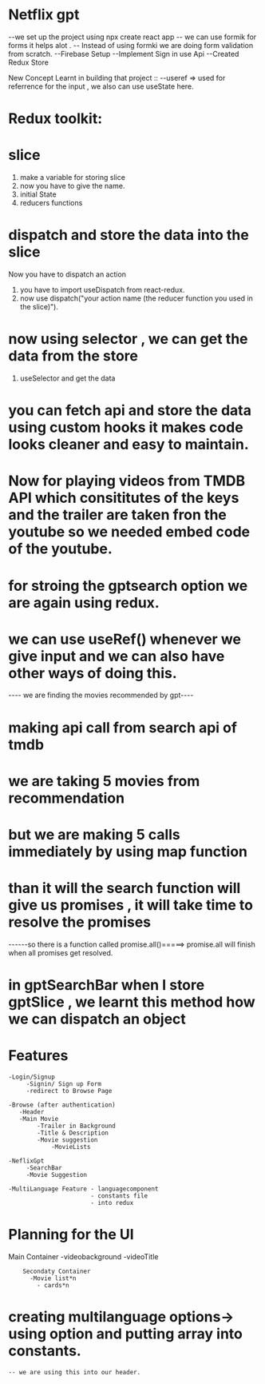 # Netflix gpt 
  --we set up the project using npx create react app
  -- we can use formik for forms it helps alot .
  -- Instead of using formki we are doing  form    validation from scratch.
  --Firebase Setup
  --Implement Sign in use Api
  --Created Redux Store

  New Concept Learnt in building that project ::
    --useref => used for referrence for the input , we also can use useState here.


 # Redux toolkit:
  # slice 
  1) make a variable for storing slice
  2) now you have to give the name.
  3) initial State 
  4) reducers functions
   # dispatch and store the data into the slice
  Now you have to dispatch an action
  1) you have to import useDispatch from react-redux.
  2) now use dispatch("your action name  (the reducer function you used in the slice)").
  # now using selector , we can get the data from the store
   1) useSelector and get the data 

  # you can fetch api and store the data using custom hooks it makes code looks cleaner and easy to maintain.


  # Now for playing videos from TMDB API which consititutes of the keys and the trailer are taken fron the youtube so we needed embed code of the youtube.


  # for stroing the gptsearch option we are again using redux.
 
  # we can use useRef() whenever we give input and we can also have other ways of doing this.
  

---- we are finding  the movies recommended by gpt----
  # making api call from search api of tmdb
  # we are taking 5 movies from recommendation
  # but we are making 5 calls immediately by using map function 
  # than it will the search function will give us promises , it will take time to resolve the promises
  ------so there is a function called promise.all()=====> promise.all will finish when all promises get resolved.


  # in gptSearchBar when I store gptSlice , we learnt this method how we can dispatch  an object 

  



  # Features
    -Login/Signup 
         -Signin/ Sign up Form
         -redirect to Browse Page 

    -Browse (after authentication)
       -Header
       -Main Movie
            -Trailer in Background
            -Title & Description
            -Movie suggestion
                -MovieLists

    -NeflixGpt
         -SearchBar
         -Movie Suggestion

    -MultiLanguage Feature - languagecomponent
                           - constants file
                           - into redux
                                
   


# Planning for the UI

   Main Container
          -videobackground
          -videoTitle

        Secondaty Container
          -Movie list*n
            - cards*n

# creating multilanguage options-> using option and putting array into constants.
    -- we are using this into our header.